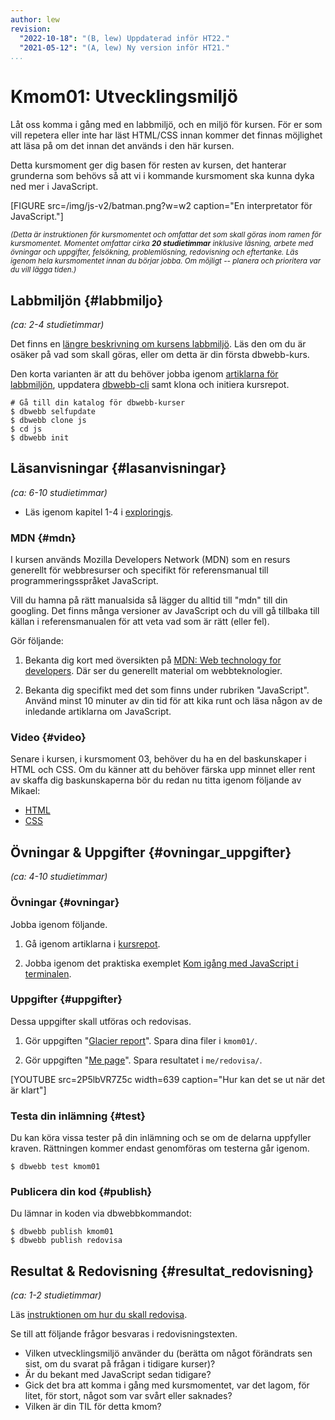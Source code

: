 ```yaml
---
author: lew
revision:
  "2022-10-18": "(B, lew) Uppdaterad inför HT22."
  "2021-05-12": "(A, lew) Ny version inför HT21."
...
```


# Kmom01: Utvecklingsmiljö

Låt oss komma i gång med en labbmiljö, och en miljö för kursen. För er som vill repetera eller inte har läst HTML/CSS innan kommer det finnas möjlighet att läsa på om det innan det används i den här kursen.

Detta kursmoment ger dig basen för resten av kursen, det hanterar grunderna som behövs så att vi i kommande kursmoment ska kunna dyka ned mer i JavaScript.

<!--more-->

[FIGURE src=/img/js-v2/batman.png?w=w2 caption="En interpretator för JavaScript."]

<small><i>(Detta är instruktionen för kursmomentet och omfattar det som skall göras inom ramen för kursmomentet. Momentet omfattar cirka **20 studietimmar** inklusive läsning, arbete med övningar och uppgifter, felsökning, problemlösning, redovisning och eftertanke. Läs igenom hela kursmomentet innan du börjar jobba. Om möjligt -- planera och prioritera var du vill lägga tiden.)</i></small>

## Labbmiljön {#labbmiljo}

_(ca: 2-4 studietimmar)_

Det finns en [längre beskrivning om kursens labbmiljö](./../installera-labbmiljo). Läs den om du är osäker på vad som skall göras, eller om detta är din första dbwebb-kurs.

Den korta varianten är att du behöver jobba igenom [artiklarna för labbmiljön](https://github.com/dbwebb-se/js-v2/blob/master/articles/environment), uppdatera [dbwebb-cli](dbwebb-cli) samt klona och initiera kursrepot.

```text
# Gå till din katalog för dbwebb-kurser
$ dbwebb selfupdate
$ dbwebb clone js
$ cd js
$ dbwebb init
```

## Läsanvisningar {#lasanvisningar}

_(ca: 6-10 studietimmar)_

- Läs igenom kapitel 1-4 i [exploringjs](https://exploringjs.com/impatient-js).

### MDN {#mdn}

I kursen används Mozilla Developers Network (MDN) som en resurs generellt för webbresurser och specifikt för referensmanual till programmeringsspråket JavaScript.

Vill du hamna på rätt manualsida så lägger du alltid till "mdn" till din googling. Det finns många versioner av JavaScript och du vill gå tillbaka till källan i referensmanualen för att veta vad som är rätt (eller fel).

Gör följande:

1. Bekanta dig kort med översikten på [MDN: Web technology for developers](https://developer.mozilla.org/en-US/docs/Web). Där ser du generellt material om webbteknologier.

1. Bekanta dig specifikt med det som finns under rubriken "JavaScript". Använd minst 10 minuter av din tid för att kika runt och läsa någon av de inledande artiklarna om JavaScript.

### Video {#video}

Senare i kursen, i kursmoment 03, behöver du ha en del baskunskaper i HTML och CSS. Om du känner att du behöver färska upp minnet eller rent av skaffa dig baskunskaperna bör du redan nu titta igenom följande av Mikael:

- [HTML](https://youtu.be/8QMveCqpegw)
- [CSS](https://youtu.be/Rzpl9mrJ05w)

<!--
1. Videoserien [Lär dig JavaScript](https://www.youtube.com/playlist?list=PLKtP9l5q3ce_YXUQlr5aAzJ406vSsmeMT) är tätt kopplat till kursmaterialet. Kika igenom serien under kursens gång. -->

## Övningar & Uppgifter {#ovningar_uppgifter}

_(ca: 4-10 studietimmar)_

### Övningar {#ovningar}

Jobba igenom följande.

1. Gå igenom artiklarna i [kursrepot](https://github.com/dbwebb-se/js-v2/tree/master/articles/kmom01).

1. Jobba igenom det praktiska exemplet [Kom igång med JavaScript i terminalen](https://github.com/dbwebb-se/js-v2/tree/master/example/basics).

### Uppgifter {#uppgifter}

Dessa uppgifter skall utföras och redovisas.

1. Gör uppgiften "[Glacier report](https://github.com/dbwebb-se/js-v2/blob/master/assignments/kmom01/01_glacier.md)". Spara dina filer i `kmom01/`.

1. Gör uppgiften "[Me page](https://github.com/dbwebb-se/js-v2/blob/master/assignments/kmom01/02_mepage.md)". Spara resultatet i `me/redovisa/`.

[YOUTUBE src=2P5lbVR7Z5c width=639 caption="Hur kan det se ut när det är klart"]

### Testa din inlämning {#test}

Du kan köra vissa tester på din inlämning och se om de delarna uppfyller kraven. Rättningen kommer endast genomföras om testerna går igenom.

```console
$ dbwebb test kmom01
```

### Publicera din kod {#publish}

Du lämnar in koden via dbwebbkommandot:

```console
$ dbwebb publish kmom01
$ dbwebb publish redovisa
```

## Resultat & Redovisning {#resultat_redovisning}

_(ca: 1-2 studietimmar)_

Läs [instruktionen om hur du skall redovisa](./../redovisa).

Se till att följande frågor besvaras i redovisningstexten.

- Vilken utvecklingsmiljö använder du (berätta om något förändrats sen sist, om du svarat på frågan i tidigare kurser)?
- Är du bekant med JavaScript sedan tidigare?
- Gick det bra att komma i gång med kursmomentet, var det lagom, för litet, för stort, något som var svårt eller saknades?
- Vilken är din TIL för detta kmom?

